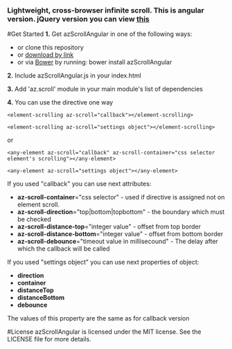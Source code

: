 ### Lightweight, cross-browser infinite scroll. This is angular version. jQuery version you can view [this](https://github.com/AzatKhalilov/azScroll)

#Get Started
**1.** Get azScrollAngular in one of the following ways:

+ or clone this repository
+ or [download by link](https://github.com/AzatKhalilov/azScrollAngular/blob/master/src/js/azScrollAngular.js)
+ or via [Bower](http://bower.io/) by running: bower install azScrollAngular

**2.** Include azScrollAngular.js in your index.html

**3.** Add 'az.scroll' module in your main module's list of dependencies

**4.** You can use the directive one way

`<element-scrolling az-scroll="callback"></element-scrolling>`

`<element-scrolling az-scroll="settings object"></element-scrolling>`

or

`<any-element az-scroll="callback" az-scroll-container="css selector element's scrolling"></any-element>`

`<any-element az-scroll="settings object"></any-element>`


If you used "callback" you can use next attributes:


+ **az-scroll-container**="css selector" - used if directive is assigned not on element scroll.
+ **az-scroll-direction**="top|bottom|topbottom" - the boundary which must be checked
+ **az-scroll-distance-top**="integer value" - offset from top border
+ **az-scroll-distance-bottom**="integer value" - offset from bottom border
+ **az-scroll-debounce**="timeout value in millisecound" - The delay after which the callback will be called

If you used "settings object" you can use next properties of object:
+ **direction**
+ **container**
+ **distanceTop**
+ **distanceBottom**
+ **debounce**

The values of this property are the same as for callback version 


#License
azScrollAngular is licensed under the MIT license. See the LICENSE file for more details.
